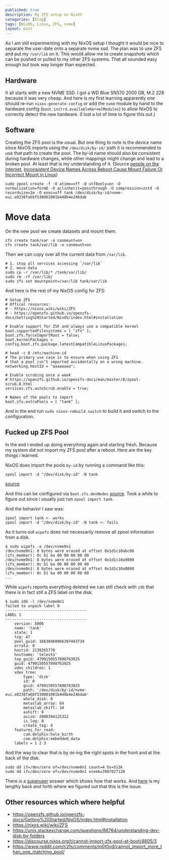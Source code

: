 ```yaml
---
published: true
description: My ZFS setup on NixOS
categories: [blog]
tags: [NixOS, Linux, ZFS, nvme]
layout: post
---
```



As I am still experimenting with my NixOS setup I thought it would be nice to
separate the user-date onto a separate nvme ssd.
The plan was to use ZFS and put my `/var/lib` on it.
This would allow me to create snapshots which can be pushed or pulled to my other ZFS systems.
That all sounded easy enough but took way longer than expected.

## Hardware

It all starts with a new NVME SSD.
I got a WD Blue SN570 2000 GB, M.2 228 because it was very cheap.
And here is my first learning apparently one should re-run `nixos-generate-config`
or add the `nvme` module by hand to the hardware config (`boot.initrd.availableKernelModules`)
to allow NixOS to correctly detect the new hardware.
(I lost a lot of time to figure this out.)

## Software

Creating the ZFS pool is the usual.
But one thing to note is the device name since NixOS imports using the `/dev/disk/by-id/` path
it is recommended to use that path to create the pool.
The by-id name should also be consistent during hardware changes,
while other mappings might change and lead to a broken pool.
At least that is my understanding of it.
(Source [people on the internet](https://discourse.ubuntu.com/t/setup-a-zfs-storage-pool/13960/2),
[Inconsistent Device Names Across Reboot Cause Mount Failure Or Incorrect Mount in Linux](https://www.thegeekdiary.com/inconsistent-device-names-across-reboot-cause-mount-failure-or-incorrect-mount-in-linux/))

```
sudo zpool create -f -O atime=off -O utf8only=on -O normalization=formD -O aclinherit=passthrough -O compression=zstd -O recordsize=1m -O exec=off tank /dev/disk/by-id/nvme-eui.e8238fa6bf530001001b448b4e246dab
```

# Move data
On the new pool we create datasets and mount them.

```
zfs create tank/var -o canmount=on
zfs create tank/var/lib -o canmount=on
```

Then we can copy over all the current data from `/var/lib`.

```
# 1. stop all services accessing `/var/lib`
# 2. move data
sudo cp -r /var/lib/* /tank/var/lib/
sudo rm -rf /var/lib/
sudo zfs set mountpoint=/var/lib tank/var/lib
```

And here is the rest of my NixOS config for ZFS:

```
# Setup ZFS
# Offical resources:
# - https://nixos.wiki/wiki/ZFS
# - https://openzfs.github.io/openzfs-docs/Getting%20Started/NixOS/index.html#installation

# Enable support for ZSF and always use a compatible kernel
boot.supportedFilesystems = [ "zfs" ];
boot.zfs.forceImportRoot = false;
boot.kernelPackages = config.boot.zfs.package.latestCompatibleLinuxPackages;

# head -c 8 /etc/machine-id
# The primary use case is to ensure when using ZFS 
# that a pool isn’t imported accidentally on a wrong machine.
networking.hostId = "aaaaaaaa";

# Enable scrubing once a week
# https://openzfs.github.io/openzfs-docs/man/master/8/zpool-scrub.8.html
services.zfs.autoScrub.enable = true;

# Names of the pools to import
boot.zfs.extraPools = [ "tank" ];
```

And in the end run `sudo nixos-rebuild switch` to build it and switch to the configuration.

## Fucked up ZFS Pool

In the end I ended up doing everything again and starting fresh.
Because my system did not import my ZFS pool after a reboot.
Here are the key things i learned.

NixOS does import the pools `by-id` by running a command like this:
```
zpool import -d "/dev/disk/by-id" -N tank
```
[source](https://github.com/NixOS/nixpkgs/blob/6c661d378a7178e248d457adfc5d8340b03ade8c/nixos/modules/tasks/filesystems/zfs.nix#L84)

And this can be configured via `boot.zfs.devNodes` [source](https://github.com/NixOS/nixpkgs/blob/4a46de78fbea00e459d62d33df09e243f733232d/nixos/modules/tasks/filesystems/zfs.nix#L266).
Took a while to figure out since i usually just run `zpool import tank`.

And the behavior I saw was:
```
zpool import tank <- works
zpool import -d "/dev/disk/by-id" -N tank <- fails
```

As it turns out `wipefs` does not necessarily remove all zpool information from a disk.

```
$ sudo wipefs -a /dev/nvme0n1
/dev/nvme0n1: 8 bytes were erased at offset 0x1d1c10abc00 (zfs_member): 0c b1 ba 00 00 00 00 00
/dev/nvme0n1: 8 bytes were erased at offset 0x1d1c10a9800 (zfs_member): 0c b1 ba 00 00 00 00 00
/dev/nvme0n1: 8 bytes were erased at offset 0x1d1c10a8000 (zfs_member): 0c b1 ba 00 00 00 00 00
...
```

While `wipefs` reports everything deleted we can still check with `zdb` that there is in fact still a ZFS label on the disk.

```
$ sudo zdb -l /dev/nvme0n1
failed to unpack label 0
------------------------------------
LABEL 1
------------------------------------
    version: 5000
    name: 'tank'
    state: 1
    txg: 47
    pool_guid: 16638860066397443734
    errata: 0
    hostid: 2138265770
    hostname: 'telesto'
    top_guid: 4799150557898763025
    guid: 4799150557898763025
    vdev_children: 1
    vdev_tree:
        type: 'disk'
        id: 0
        guid: 4799150557898763025
        path: '/dev/disk/by-id/nvme-eui.e8238fa6bf530001001b448b4e246dab'
        whole_disk: 0
        metaslab_array: 64
        metaslab_shift: 34
        ashift: 9
        asize: 2000394125312
        is_log: 0
        create_txg: 4
    features_for_read:
        com.delphix:hole_birth
        com.delphix:embedded_data
    labels = 1 2 3
```

And the way to clear that is by `dd`-ing the right spots in the front and at the back of the disk.

```
sudo dd if=/dev/zero of=/dev/nvme0n1 count=4 bs=512k
sudo dd if=/dev/zero of=/dev/nvme0n1 oseek=3907027120
```
There is a [superuser](https://superuser.com/questions/1248905/how-to-delete-some-zfs-metadata-from-hard-drive) answer which shows how that works.
And [here](https://github.com/openzfs/zfs/discussions/15212) is my lengthy back and forth where we figured out that this is the issue.

## Other resources which where helpful

- <https://openzfs.github.io/openzfs-docs/Getting%20Started/NixOS/index.html#installation>
- <https://nixos.wiki/wiki/ZFS>
- <https://unix.stackexchange.com/questions/86764/understanding-dev-disk-by-folders>
- <https://discourse.nixos.org/t/cannot-import-zfs-pool-at-boot/4805/3>
- <https://www.reddit.com/r/zfs/comments/m0t0vd/cannot_import_more_than_one_matching_pool/>
